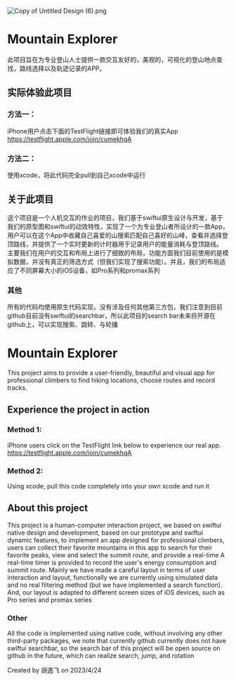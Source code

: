 ![Copy of Untitled Design (6).png](https://pic.peo.pw/a/2023/04/25/6447950a8a092.png)
# Mountain Explorer
此项目旨在为专业登山人士提供一款交互友好的，美观的，可视化的登山地点查找，路线选择以及轨迹记录的APP。

## 实际体验此项目
### 方法一：
iPhone用户点击下面的TestFlight链接即可体验我们的真实App
https://testflight.apple.com/join/cumekhqA
### 方法二：
使用xcode，将此代码完全pull到自己xcode中运行
## 关于此项目
这个项目是一个人机交互的作业的项目，我们基于swiftui原生设计与开发，基于我们的原型图和swiftui的动效特性，实现了一个为专业登山者所设计的一款App，用户可以在这个App中收藏自己喜爱的山搜索匹配自己喜好的山峰，查看并选择登顶路线，并提供了一个实时更新的计时器用于记录用户的能量消耗与登顶路线。
主要我们在用户的交互和布局上进行了细致的布局，功能方面我们目前使用的是模拟数据，并没有真正的筛选方式（但我们实现了搜索功能）。并且，我们的布局适应了不同屏幕大小的iOS设备，如Pro系列和promax系列
### 其他
所有的代码均使用原生代码实现，没有涉及任何其他第三方包，我们注意到目前github目前没有swiftui的searchbar，所以此项目的search bar未来将开源在github上，可以实现搜索、跳转、与轮播

# Mountain Explorer

This project aims to provide a user-friendly, beautiful and visual app for professional climbers to find hiking locations, choose routes and record tracks.
## Experience the project in action
### Method 1:
iPhone users click on the TestFlight link below to experience our real app.
https://testflight.apple.com/join/cumekhqA
### Method 2:
Using xcode, pull this code completely into your own xcode and run it
## About this project
This project is a human-computer interaction project, we based on swiftui native design and development, based on our prototype and swiftui dynamic features, to implement an app designed for professional climbers, users can collect their favorite mountains in this app to search for their favorite peaks, view and select the summit route, and provide a real-time A real-time timer is provided to record the user's energy consumption and summit route.
Mainly we have made a careful layout in terms of user interaction and layout, functionally we are currently using simulated data and no real filtering method (but we have implemented a search function). And, our layout is adapted to different screen sizes of iOS devices, such as Pro series and promax series
### Other
All the code is implemented using native code, without involving any other third-party packages, we note that currently github currently does not have swiftui searchbar, so the search bar of this project will be open source on github in the future, which can realize search, jump, and rotation

Created by 胡逸飞 on 2023/4/24
